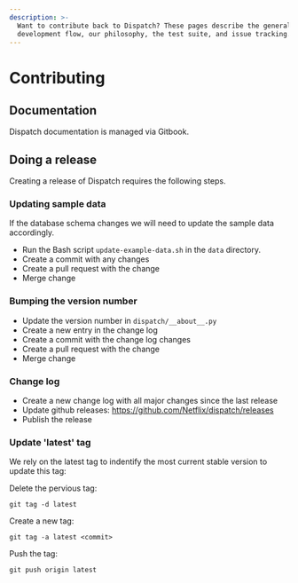 ```yaml
---
description: >-
  Want to contribute back to Dispatch? These pages describe the general
  development flow, our philosophy, the test suite, and issue tracking.
---
```


# Contributing

## Documentation

Dispatch documentation is managed via Gitbook.

## Doing a release

Creating a release of Dispatch requires the following steps.

### Updating sample data

If the database schema changes we will need to update the sample data accordingly.

- Run the Bash script `update-example-data.sh` in the `data` directory.
- Create a commit with any changes
- Create a pull request with the change
- Merge change

### Bumping the version number

- Update the version number in `dispatch/__about__.py`
- Create a new entry in the change log
- Create a commit with the change log changes
- Create a pull request with the change
- Merge change

### Change log

- Create a new change log with all major changes since the last release
- Update github releases: https://github.com/Netflix/dispatch/releases
- Publish the release

### Update 'latest' tag

We rely on the latest tag to indentify the most current stable version to update this tag:

Delete the pervious tag:

```
git tag -d latest
```

Create a new tag:

```
git tag -a latest <commit>
```

Push the tag:

```
git push origin latest
```

